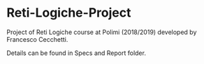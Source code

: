 # Reti-Logiche-Project
Project of Reti Logiche course at Polimi (2018/2019) developed by Francesco Cecchetti.

Details can be found in Specs and Report folder.
